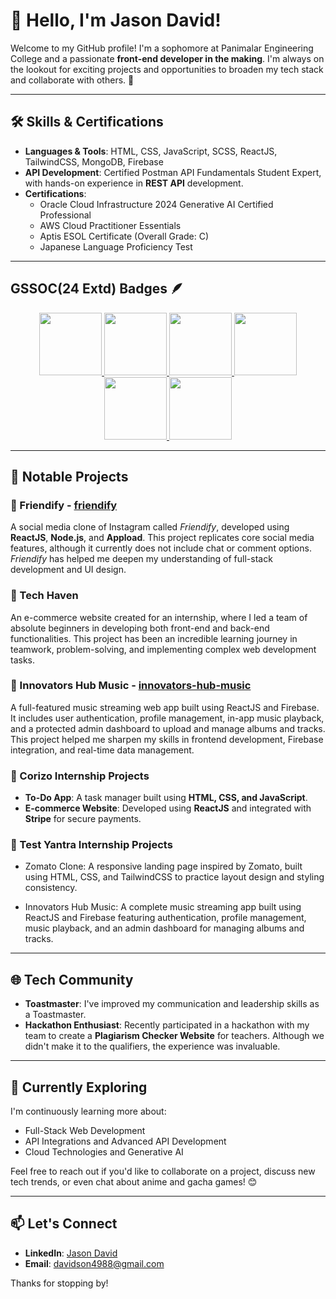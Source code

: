 # 👋 Hello, I'm Jason David!

Welcome to my GitHub profile! I'm a sophomore at Panimalar Engineering College and a passionate **front-end developer in the making**. I'm always on the lookout for exciting projects and opportunities to broaden my tech stack and collaborate with others. 🚀

---

## 🛠 Skills & Certifications

- **Languages & Tools**: HTML, CSS, JavaScript, SCSS, ReactJS, TailwindCSS, MongoDB, Firebase
- **API Development**: Certified Postman API Fundamentals Student Expert, with hands-on experience in **REST API** development.
- **Certifications**:
  - Oracle Cloud Infrastructure 2024 Generative AI Certified Professional
  - AWS Cloud Practitioner Essentials
  - Aptis ESOL Certificate (Overall Grade: C)
  - Japanese Language Proficiency Test

---
## GSSOC(24 Extd) Badges 🪶
<div style='display:flex; align-items:center; gap: 10px;' align='center'><a href="https://gssoc.girlscript.tech/leaderboard?year=2024Extd>&username=David4988">
<img src="https://raw.githubusercontent.com/GSSoC24/Postman-Challenge/main/docs/assets/Postman%20White.png" width="100px" height="100px" />
  <img src="https://raw.githubusercontent.com/GSSoC24/Postman-Challenge/main/docs/assets/1.png" width="100px" height="100px" />
  <img src="https://raw.githubusercontent.com/GSSoC24/Postman-Challenge/main/docs/assets/2.png" width="100px" height="100px" />
  <img src="https://raw.githubusercontent.com/GSSoC24/Postman-Challenge/main/docs/assets/3.png" width="100px" height="100px" />
  <img src="https://raw.githubusercontent.com/GSSoC24/Postman-Challenge/main/docs/assets/4.png" width="100px" height="100px" />
  <img src="https://raw.githubusercontent.com/GSSoC24/Postman-Challenge/main/docs/assets/5.png" width="100px" height="100px" />
</a></div>

---
  
## 📝 Notable Projects

### 🔹 Friendify - [friendify](https://friendify-phi.vercel.app)
A social media clone of Instagram called *Friendify*, developed using **ReactJS**, **Node.js**, and **Appload**. This project replicates core social media features, although it currently does not include chat or comment options. *Friendify* has helped me deepen my understanding of full-stack development and UI design.

### 🔹 Tech Haven
An e-commerce website created for an internship, where I led a team of absolute beginners in developing both front-end and back-end functionalities. This project has been an incredible learning journey in teamwork, problem-solving, and implementing complex web development tasks.

### 🔹 Innovators Hub Music - [innovators-hub-music](https://innovators-hub-music-1bc35.web.app/)
A full-featured music streaming web app built using ReactJS and Firebase. It includes user authentication, profile management, in-app music playback, and a protected admin dashboard to upload and manage albums and tracks. This project helped me sharpen my skills in frontend development, Firebase integration, and real-time data management.

### 🔹 Corizo Internship Projects
- **To-Do App**: A task manager built using **HTML, CSS, and JavaScript**.
- **E-commerce Website**: Developed using **ReactJS** and integrated with **Stripe** for secure payments.

### 🔹 Test Yantra Internship Projects
- Zomato Clone: A responsive landing page inspired by Zomato, built using HTML, CSS, and TailwindCSS to practice layout design and styling consistency.

- Innovators Hub Music: A complete music streaming app built using ReactJS and Firebase featuring authentication, profile management, music playback, and an admin dashboard for managing albums and tracks.
---

## 🌐 Tech Community

- **Toastmaster**: I've improved my communication and leadership skills as a Toastmaster.
- **Hackathon Enthusiast**: Recently participated in a hackathon with my team to create a **Plagiarism Checker Website** for teachers. Although we didn't make it to the qualifiers, the experience was invaluable.

---

## 🌱 Currently Exploring

I'm continuously learning more about:
- Full-Stack Web Development
- API Integrations and Advanced API Development
- Cloud Technologies and Generative AI

Feel free to reach out if you'd like to collaborate on a project, discuss new tech trends, or even chat about anime and gacha games! 😊

---

## 📫 Let's Connect

- **LinkedIn**: [Jason David](https://linkedin.com/in/jasondavid4988)
- **Email**: davidson4988@gmail.com

Thanks for stopping by!


</div>
